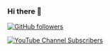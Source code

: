 ### Hi there 👋

[![GitHub followers](https://img.shields.io/github/followers/Kolozuz?style=social)](https://github.com/Kolozuz)

[![YouTube Channel Subscribers](https://img.shields.io/youtube/channel/subscribers/UCo-6v7hdUVvSdYSSnRWw03A?style=social)](https://www.youtube.com/channel/UCo-6v7hdUVvSdYSSnRWw03A)

<!--
**Kolozuz/Kolozuz** is a ✨ _special_ ✨ repository because its `README.md` (this file) appears on your GitHub profile.

Here are some ideas to get you started:

- 🔭 I’m currently working on ...
- 🌱 I’m currently learning ...
- 👯 I’m looking to collaborate on ...
- 🤔 I’m looking for help with ...
- 💬 Ask me about ...
- 📫 How to reach me: ...
- 😄 Pronouns: ...
- ⚡ Fun fact: ...
-->
